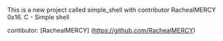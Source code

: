 
This is a new project called simple_shell with contributor RachealMERCY
0x16. C - Simple shell

contibutor: [RachealMERCY] (https://github.com/RachealMERCY)

